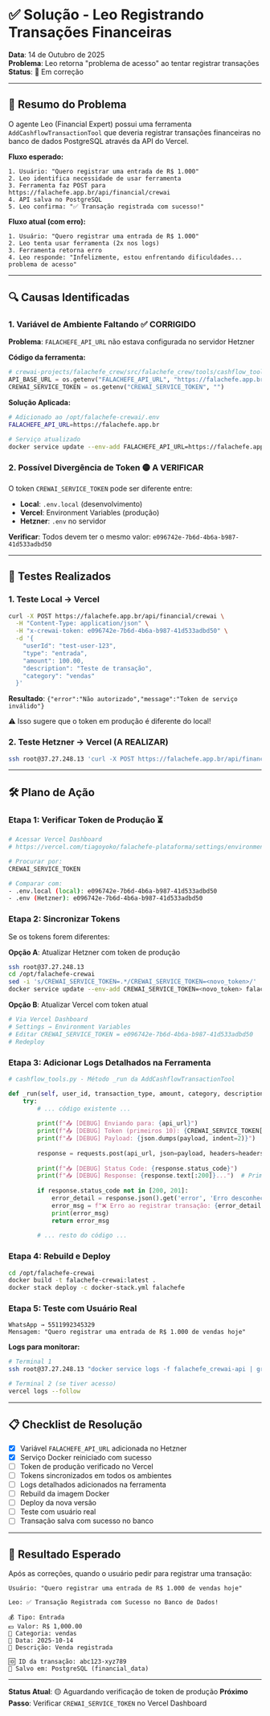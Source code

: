 # ✅ Solução - Leo Registrando Transações Financeiras

**Data**: 14 de Outubro de 2025  
**Problema**: Leo retorna "problema de acesso" ao tentar registrar transações
**Status**: 🔧 Em correção

---

## 🎯 Resumo do Problema

O agente Leo (Financial Expert) possui uma ferramenta `AddCashflowTransactionTool` que deveria registrar transações financeiras no banco de dados PostgreSQL através da API do Vercel.

**Fluxo esperado:**
```
1. Usuário: "Quero registrar uma entrada de R$ 1.000"
2. Leo identifica necessidade de usar ferramenta
3. Ferramenta faz POST para https://falachefe.app.br/api/financial/crewai
4. API salva no PostgreSQL
5. Leo confirma: "✅ Transação registrada com sucesso!"
```

**Fluxo atual (com erro):**
```
1. Usuário: "Quero registrar uma entrada de R$ 1.000"
2. Leo tenta usar ferramenta (2x nos logs)
3. Ferramenta retorna erro
4. Leo responde: "Infelizmente, estou enfrentando dificuldades... problema de acesso"
```

---

## 🔍 Causas Identificadas

### 1. Variável de Ambiente Faltando ✅ CORRIGIDO
**Problema**: `FALACHEFE_API_URL` não estava configurada no servidor Hetzner

**Código da ferramenta:**
```python
# crewai-projects/falachefe_crew/src/falachefe_crew/tools/cashflow_tools.py
API_BASE_URL = os.getenv("FALACHEFE_API_URL", "https://falachefe.app.br")
CREWAI_SERVICE_TOKEN = os.getenv("CREWAI_SERVICE_TOKEN", "")
```

**Solução Aplicada:**
```bash
# Adicionado ao /opt/falachefe-crewai/.env
FALACHEFE_API_URL=https://falachefe.app.br

# Serviço atualizado
docker service update --env-add FALACHEFE_API_URL=https://falachefe.app.br falachefe_crewai-api
```

### 2. Possível Divergência de Token 🟡 A VERIFICAR
O token `CREWAI_SERVICE_TOKEN` pode ser diferente entre:
- **Local**: `.env.local` (desenvolvimento)
- **Vercel**: Environment Variables (produção)
- **Hetzner**: `.env` no servidor

**Verificar**: Todos devem ter o mesmo valor: `e096742e-7b6d-4b6a-b987-41d533adbd50`

---

## 🧪 Testes Realizados

### 1. Teste Local → Vercel
```bash
curl -X POST https://falachefe.app.br/api/financial/crewai \
  -H "Content-Type: application/json" \
  -H "x-crewai-token: e096742e-7b6d-4b6a-b987-41d533adbd50" \
  -d '{
    "userId": "test-user-123",
    "type": "entrada",
    "amount": 100.00,
    "description": "Teste de transação",
    "category": "vendas"
  }'
```

**Resultado**: `{"error":"Não autorizado","message":"Token de serviço inválido"}`

⚠️ Isso sugere que o token em produção é diferente do local!

### 2. Teste Hetzner → Vercel (A REALIZAR)
```bash
ssh root@37.27.248.13 'curl -X POST https://falachefe.app.br/api/financial/crewai ...'
```

---

## 🛠️ Plano de Ação

### Etapa 1: Verificar Token de Produção ⏳
```bash
# Acessar Vercel Dashboard
# https://vercel.com/tiagoyoko/falachefe-plataforma/settings/environment-variables

# Procurar por:
CREWAI_SERVICE_TOKEN

# Comparar com:
- .env.local (local): e096742e-7b6d-4b6a-b987-41d533adbd50
- .env (Hetzner): e096742e-7b6d-4b6a-b987-41d533adbd50
```

### Etapa 2: Sincronizar Tokens
Se os tokens forem diferentes:

**Opção A**: Atualizar Hetzner com token de produção
```bash
ssh root@37.27.248.13
cd /opt/falachefe-crewai
sed -i 's/CREWAI_SERVICE_TOKEN=.*/CREWAI_SERVICE_TOKEN=<novo_token>/' .env
docker service update --env-add CREWAI_SERVICE_TOKEN=<novo_token> falachefe_crewai-api
```

**Opção B**: Atualizar Vercel com token atual
```bash
# Via Vercel Dashboard
# Settings → Environment Variables
# Editar CREWAI_SERVICE_TOKEN = e096742e-7b6d-4b6a-b987-41d533adbd50
# Redeploy
```

### Etapa 3: Adicionar Logs Detalhados na Ferramenta
```python
# cashflow_tools.py - Método _run da AddCashflowTransactionTool

def _run(self, user_id, transaction_type, amount, category, description=None, date=None):
    try:
        # ... código existente ...
        
        print(f"📤 [DEBUG] Enviando para: {api_url}")
        print(f"📤 [DEBUG] Token (primeiros 10): {CREWAI_SERVICE_TOKEN[:10]}...")
        print(f"📤 [DEBUG] Payload: {json.dumps(payload, indent=2)}")
        
        response = requests.post(api_url, json=payload, headers=headers, timeout=API_TIMEOUT)
        
        print(f"📥 [DEBUG] Status Code: {response.status_code}")
        print(f"📥 [DEBUG] Response: {response.text[:200]}...")  # Primeiros 200 chars
        
        if response.status_code not in [200, 201]:
            error_detail = response.json().get('error', 'Erro desconhecido')
            error_msg = f"❌ Erro ao registrar transação: {error_detail} (Status: {response.status_code})"
            print(error_msg)
            return error_msg
        
        # ... resto do código ...
```

### Etapa 4: Rebuild e Deploy
```bash
cd /opt/falachefe-crewai
docker build -t falachefe-crewai:latest .
docker stack deploy -c docker-stack.yml falachefe
```

### Etapa 5: Teste com Usuário Real
```
WhatsApp → 5511992345329
Mensagem: "Quero registrar uma entrada de R$ 1.000 de vendas hoje"
```

**Logs para monitorar:**
```bash
# Terminal 1
ssh root@37.27.248.13 "docker service logs -f falachefe_crewai-api | grep 'DEBUG\|transação'"

# Terminal 2 (se tiver acesso)
vercel logs --follow
```

---

## 📋 Checklist de Resolução

- [x] Variável `FALACHEFE_API_URL` adicionada no Hetzner
- [x] Serviço Docker reiniciado com sucesso
- [ ] Token de produção verificado no Vercel
- [ ] Tokens sincronizados em todos os ambientes
- [ ] Logs detalhados adicionados na ferramenta
- [ ] Rebuild da imagem Docker
- [ ] Deploy da nova versão
- [ ] Teste com usuário real
- [ ] Transação salva com sucesso no banco

---

## 🎯 Resultado Esperado

Após as correções, quando o usuário pedir para registrar uma transação:

```
Usuário: "Quero registrar uma entrada de R$ 1.000 de vendas hoje"

Leo: ✅ Transação Registrada com Sucesso no Banco de Dados!

💰 Tipo: Entrada
💵 Valor: R$ 1,000.00
📁 Categoria: vendas
📅 Data: 2025-10-14
📝 Descrição: Venda registrada

🆔 ID da transação: abc123-xyz789
💾 Salvo em: PostgreSQL (financial_data)
```

---

**Status Atual**: 🟡 Aguardando verificação de token de produção
**Próximo Passo**: Verificar `CREWAI_SERVICE_TOKEN` no Vercel Dashboard

